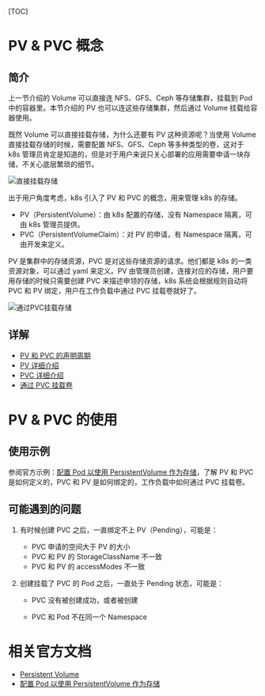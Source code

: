 [TOC]

# PV & PVC 概念

## 简介 

上一节介绍的 Volume 可以直接连 NFS、GFS、Ceph 等存储集群，挂载到 Pod 中的容器里。本节介绍的 PV 也可以连这些存储集群，然后通过 Volume 挂载给容器使用。

既然 Volume 可以直接挂载存储，为什么还要有 PV 这种资源呢？当使用 Volume 直接挂载存储的时候，需要配置 NFS、GFS、Ceph 等多种类型的卷，这对于 k8s 管理员肯定是知道的，但是对于用户来说只关心部署的应用需要申请一块存储，不关心底层繁琐的细节。

![直接挂载存储](https://cc.hjfile.cn/cc/img/20220517/2022051711141493140927.png)

出于用户角度考虑，k8s 引入了 PV 和 PVC 的概念，用来管理 k8s 的存储。

- PV（PersistentVolume）：由 k8s 配置的存储，没有 Namespace 隔离，可由 k8s 管理员提供。
- PVC（PersistentVolumeClaim）：对 PV 的申请，有 Namespace 隔离，可由开发来定义。

PV 是集群中的存储资源，PVC 是对这些存储资源的请求。他们都是 k8s 的一类资源对象，可以通过 yaml 来定义。PV 由管理员创建，连接对应的存储，用户要用存储的时候只需要创建 PVC 来描述申领的存储，k8s 系统会根据规则自动将 PVC 和 PV 绑定，用户在工作负载中通过 PVC 挂载卷就好了。

![通过PVC挂载存储](https://cc.hjfile.cn/cc/img/20220517/2022051711075219286142.png)

## 详解

- [PV 和 PVC 的声明周期](https://kubernetes.io/zh/docs/concepts/storage/persistent-volumes/#lifecycle-of-a-volume-and-claim)
- [PV 详细介绍](https://kubernetes.io/zh/docs/concepts/storage/persistent-volumes/#persistent-volumes)
- [PVC 详细介绍](https://kubernetes.io/zh/docs/concepts/storage/persistent-volumes/#persistentvolumeclaims)
- [通过 PVC 挂载卷](https://kubernetes.io/zh/docs/concepts/storage/persistent-volumes/#claims-as-volumes)

# PV & PVC 的使用

## 使用示例

参阅官方示例：[配置 Pod 以使用 PersistentVolume 作为存储](https://kubernetes.io/zh/docs/tasks/configure-pod-container/configure-persistent-volume-storage)，了解 PV 和 PVC 是如何定义的，PVC 和 PV 是如何绑定的，工作负载中如何通过 PVC 挂载卷。

## 可能遇到的问题

1. 有时候创建 PVC 之后，一直绑定不上 PV（Pending），可能是：

   - PVC 申请的空间大于 PV 的大小
   - PVC 和 PV 的 StorageClassName 不一致
   - PVC 和 PV 的 accessModes 不一致

2. 创建挂载了 PVC 的 Pod 之后，一直处于 Pending 状态，可能是：

   - PVC 没有被创建成功，或者被创建

   - PVC 和 Pod 不在同一个 Namespace

# 相关官方文档

- [Persistent Volume](https://kubernetes.io/zh/docs/concepts/storage/persistent-volumes/)
- [配置 Pod 以使用 PersistentVolume 作为存储](https://kubernetes.io/zh/docs/tasks/configure-pod-container/configure-persistent-volume-storage)